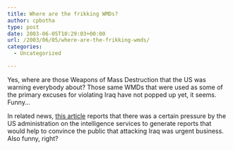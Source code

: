 ```yaml
---
title: Where are the frikking WMDs?
author: cpbotha
type: post
date: 2003-06-05T10:29:03+00:00
url: /2003/06/05/where-are-the-frikking-wmds/
categories:
  - Uncategorized

---
```

Yes, where are those Weapons of Mass Destruction that the US was warning everybody about? Those same WMDs that were used as some of the primary excuses for violating Iraq have not popped up yet, it seems. Funny&#8230;

In related news, [this article][1] reports that there was a certain pressure by the US administration on the intelligence services to generate reports that would help to convince the public that attacking Iraq was urgent business. Also funny, right?

 [1]: http://www.iol.co.za/index.php?click_id=3&art_id=qw1054791360596B262&set_id=1
